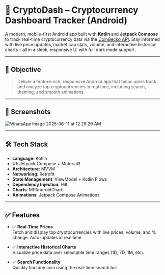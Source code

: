# 📱 CryptoDash – Cryptocurrency Dashboard Tracker (Android)

A modern, mobile-first Android app built with **Kotlin** and **Jetpack Compose** to track real-time cryptocurrency data via the [CoinGecko API](https://www.coingecko.com/en/api/documentation). 
Stay informed with live price updates, market cap stats, volume, and interactive historical charts – all in a sleek, responsive UI with full dark mode support.

---

## 🎯 Objective

> Deliver a feature-rich, responsive Android app that helps users track and analyze top cryptocurrencies in real time, including search, theming, and smooth animations.

---

## 📸 Screenshots

![WhatsApp Image 2025-06-11 at 12 26 29 AM](https://github.com/user-attachments/assets/79423a1f-1c24-4725-82d4-543b4a1aceaa)

---

## 🛠️ Tech Stack

- **Language**: Kotlin  
- **UI**: Jetpack Compose + Material3  
- **Architecture**: MVVM  
- **Networking**: Retrofit 
- **State Management**: ViewModel + Kotlin Flows  
- **Dependency Injection**: Hilt  
- **Charts**: MPAndroidChart
- **Animations**: Jetpack Compose Animations    


---

## ✅ Features

- ✅ **Real-Time Prices**  
  Fetch and display top cryptocurrencies with live prices, volume, and % change. Auto-updates in real time.

- ✅ **Interactive Historical Charts**  
  Visualize price data over selectable time ranges (1D, 7D, 1M, etc).

- ✅ **Search Functionality**  
  Quickly find any coin using the real-time search bar 

